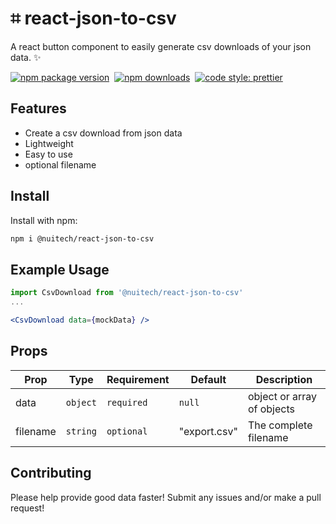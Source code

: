 # ⌗ react-json-to-csv
A react button component to easily generate csv downloads of your json data. ✨

[![npm package version](https://badge.fury.io/js/react-json-to-csv.svg)](https://www.npmjs.com/package/react-json-to-csv)&nbsp;
[![npm downloads](https://img.shields.io/npm/dm/react-json-to-csv.svg)](https://www.npmjs.com/package/react-json-to-csv)&nbsp;
[![code style: prettier](https://img.shields.io/badge/code_style-prettier-ff69b4.svg)](https://prettier.io)


## Features
- Create a csv download from json data
- Lightweight
- Easy to use
- optional filename

## Install

Install with npm:
```sh
npm i @nuitech/react-json-to-csv
```


## Example Usage
```jsx
import CsvDownload from '@nuitech/react-json-to-csv'
...

<CsvDownload data={mockData} />
```

## Props

| Prop      | Type      | Requirement     | Default | Description                                         |
| --------- | --------- | ------------ | ------- | --------------------------------------------------- |
| data     | `object`  | `required` | `null`  | object or array of objects             |
| filename| `string`  | `optional` | "export.csv"  | The complete filename          |

## Contributing

Please help provide good data faster! Submit any issues and/or make a pull request!
